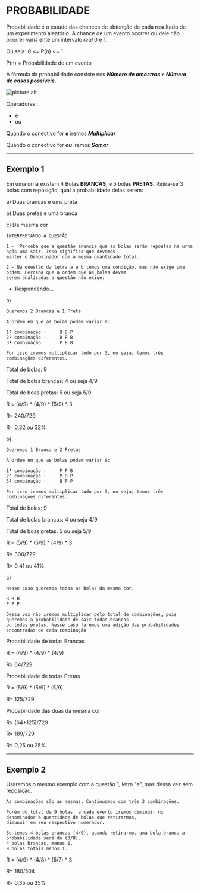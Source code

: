 # PROBABILIDADE #

Probabilidade é o estudo das chances de obtenção de cada resultado de um experimento aleatório. A chance de um evento ocorrer ou dele não
ocorrer varia ente um intervalo _real_ 0 e 1.

Ou seja: 0 <= P(n) <= 1

P(n) = Probabilidade de um evento

A fórmula da probabilidade consiste nos ___Número de amostras___ e ___Número de casos possíveis___.

![picture alt](http://www.estudokids.com.br/wp-content/uploads/2014/06/f%C3%B3rmula-de-probabilidade-matem%C3%A1tica.jpg "Title is optional")

 Operadores:

* e
* ou

Quando o conectivo for  ___e___ iremos ___Multiplicar___

Quando o conectivo for  ___ou___ iremos ___Somar___

----

## Exemplo 1 ##

Em uma urna existem 4 Bolas __BRANCAS__, e 5 bolas __PRETAS.__ Retira-se 3 bolas com reposição, qual a probabilidade delas serem:

a) Duas brancas e uma preta

b) Duas pretas e uma branca

c) Da mesma cor

```` INTERPRETANDO A QUESTÃO ````

```` 
1 -  Perceba que a questão anuncia que as bolas serão repostas na urna após uma sair. Isso significa que devemos 
manter o Denominador com a mesma quantidade total.

2 - Na questão da letra a e b temos uma condição, mas não exige uma ordem. Perceba que a ordem que as bolas devem 
serem analisadas a questão não exige.

````
* Respondendo...

a) 

```` 
Queremos 2 Brancas e 1 Preta

A ordem em que as bolas podem variar é:

1ª combinação : 	B B P
2ª combinação : 	B P B
3ª combinação : 	P B B

Por isso iremos multiplicar tudo por 3, ou seja, temos três combinações diferentes.

````

Total de bolas: 9

Total de bolas brancas: 4 ou seja 4/9

Total de boas pretas: 5 ou seja 5/9


R = (4/9) * (4/9) * (5/9) * 3

R= 240/729

R= 0,32 ou 32%

b) 

```` 
Queremos 1 Branca e 2 Pretas

A ordem em que as bolas podem variar é:

1ª combinação : 	P P B
2ª combinação : 	P B P
3ª combinação : 	B P P

Por isso iremos multiplicar tudo por 3, ou seja, temos três combinações diferentes.

````

Total de bolas: 9

Total de bolas brancas: 4 ou seja 4/9

Total de boas pretas: 5 ou seja 5/9

R = (5/9) * (5/9) * (4/9) * 3

R= 300/729

R= 0,41 ou 41%

c) 

```` 
Nesse caso queremos todas as bolas da mesma cor.

B B B
P P P

Dessa vez não iremos multiplicar pelo total de combinações, pois queremos a probabilidade de sair todas brancas 
ou todas pretas. Nesse caso faremos uma adição das probabilidades encontradas de cada combinação

````

Probabilidade de todas Brancas

R = (4/9) * (4/9) * (4/9)

R= 64/729

Probabilidade de todas Pretas

R = (5/9) * (5/9) * (5/9)

R= 125/729

Probabilidade das duas da mesma cor

R= (64+125)/729

R= 189/729

R= 0,25 ou 25%

---

## Exemplo 2 ##

Usaremos o mesmo exemplo com a questão 1, letra "a", mas dessa vez sem reposição.

```` 
As combinações são as mesmas. Continuamos com três 3 combinações.

Porém do total de 9 bolas, a cada evento iremos diminuir no denominador a quantidade de bolas que retirarmos, 
dimunuir em seu respectivo numerador.

Se temos 4 bolas brancas (4/9), quando retirarmos uma bola branca a probabilidade será de (3/8).
4 bolas brancas, menos 1.
9 bolas totais menos 1.

````


R = (4/9) * (4/8) * (5/7) * 3

R= 180/504

R= 0,35 ou 35%

